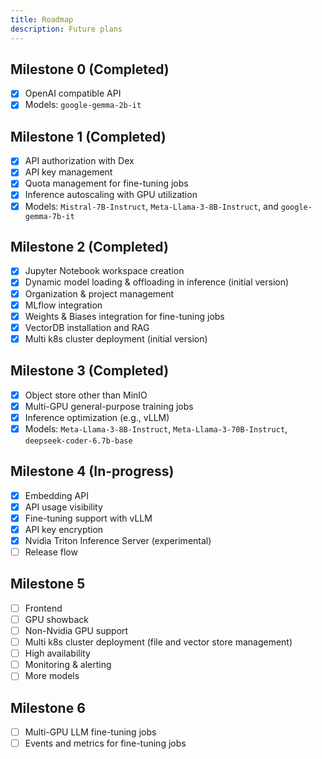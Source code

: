 ```yaml
---
title: Roadmap
description: Future plans
---
```


## Milestone 0 (Completed)

-   [X] OpenAI compatible API
-   [X] Models: `google-gemma-2b-it`

## Milestone 1 (Completed)

-   [X] API authorization with Dex
-   [X] API key management
-   [X] Quota management for fine-tuning jobs
-   [X] Inference autoscaling with GPU utilization
-   [X] Models: `Mistral-7B-Instruct`, `Meta-Llama-3-8B-Instruct`, and `google-gemma-7b-it`

## Milestone 2 (Completed)

-   [X] Jupyter Notebook workspace creation
-   [X] Dynamic model loading & offloading in inference (initial version)
-   [X] Organization & project management
-   [X] MLflow integration
-   [X] Weights & Biases integration for fine-tuning jobs
-   [X] VectorDB installation and RAG
-   [X] Multi k8s cluster deployment (initial version)

## Milestone 3 (Completed)

-   [X] Object store other than MinIO
-   [X] Multi-GPU general-purpose training jobs
-   [X] Inference optimization (e.g., vLLM)
-   [X] Models: `Meta-Llama-3-8B-Instruct`, `Meta-Llama-3-70B-Instruct`, `deepseek-coder-6.7b-base`

## Milestone 4 (In-progress)

-   [X] Embedding API
-   [X] API usage visibility
-   [X] Fine-tuning support with vLLM
-   [X] API key encryption
-   [X] Nvidia Triton Inference Server (experimental)
-   [ ] Release flow

## Milestone 5

-   [ ] Frontend
-   [ ] GPU showback
-   [ ] Non-Nvidia GPU support
-   [ ] Multi k8s cluster deployment (file and vector store management)
-   [ ] High availability
-   [ ] Monitoring & alerting
-   [ ] More models

## Milestone 6

-   [ ] Multi-GPU LLM fine-tuning jobs
-   [ ] Events and metrics for fine-tuning jobs
